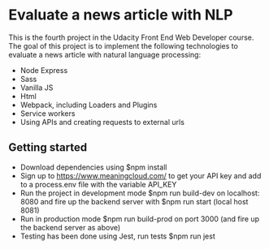 # Evaluate a news article with NLP

This is the fourth project in the Udacity Front End Web Developer course. The goal of this project is to implement the following technologies to evaluate a news article with natural language processing:

- Node Express
- Sass
- Vanilla JS
- Html
- Webpack, including Loaders and Plugins
- Service workers
- Using APIs and creating requests to external urls


## Getting started

- Download dependencies using $npm install
- Sign up to https://www.meaningcloud.com/ to get your API key and add to a process.env file with the variable API_KEY 
- Run the project in development mode $npm run build-dev on localhost: 8080 and fire up the backend server with $npm run start (local host 8081)
- Run in production mode $npm run build-prod on port 3000 (and fire up the backend server as above)
- Testing has been done using Jest, run tests $npm run jest




